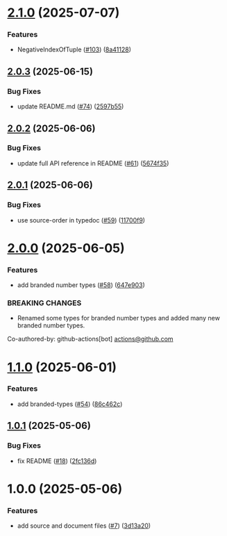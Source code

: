 # [2.1.0](https://github.com/noshiro-pf/ts-type-forge/compare/v2.0.3...v2.1.0) (2025-07-07)

### Features

- NegativeIndexOfTuple ([#103](https://github.com/noshiro-pf/ts-type-forge/issues/103)) ([8a41128](https://github.com/noshiro-pf/ts-type-forge/commit/8a41128d4132639b7d2fe5f384b75bffbede03d8))

## [2.0.3](https://github.com/noshiro-pf/ts-type-forge/compare/v2.0.2...v2.0.3) (2025-06-15)

### Bug Fixes

- update README.md ([#74](https://github.com/noshiro-pf/ts-type-forge/issues/74)) ([2597b55](https://github.com/noshiro-pf/ts-type-forge/commit/2597b5526c7d896aaf64d641482e2f0f98706ea3))

## [2.0.2](https://github.com/noshiro-pf/ts-type-forge/compare/v2.0.1...v2.0.2) (2025-06-06)

### Bug Fixes

- update full API reference in README ([#61](https://github.com/noshiro-pf/ts-type-forge/issues/61)) ([5674f35](https://github.com/noshiro-pf/ts-type-forge/commit/5674f3531c9ad5a4bc68f4176df553bcd8922ff8))

## [2.0.1](https://github.com/noshiro-pf/ts-type-forge/compare/v2.0.0...v2.0.1) (2025-06-06)

### Bug Fixes

- use source-order in typedoc ([#59](https://github.com/noshiro-pf/ts-type-forge/issues/59)) ([11700f9](https://github.com/noshiro-pf/ts-type-forge/commit/11700f9816e6bdf93c9de53eb3ecc784f6b3c398))

# [2.0.0](https://github.com/noshiro-pf/ts-type-forge/compare/v1.1.0...v2.0.0) (2025-06-05)

### Features

- add branded number types ([#58](https://github.com/noshiro-pf/ts-type-forge/issues/58)) ([647e903](https://github.com/noshiro-pf/ts-type-forge/commit/647e90329740dffccdcf2c10a0bb27972b1e64e0))

### BREAKING CHANGES

- Renamed some types for branded number types and added many new branded number types.

Co-authored-by: github-actions[bot] <actions@github.com>

# [1.1.0](https://github.com/noshiro-pf/ts-type-forge/compare/v1.0.1...v1.1.0) (2025-06-01)

### Features

- add branded-types ([#54](https://github.com/noshiro-pf/ts-type-forge/issues/54)) ([86c462c](https://github.com/noshiro-pf/ts-type-forge/commit/86c462c2046b6b8bc3d1476e5fa0fab91b475620))

## [1.0.1](https://github.com/noshiro-pf/ts-type-forge/compare/v1.0.0...v1.0.1) (2025-05-06)

### Bug Fixes

- fix README ([#18](https://github.com/noshiro-pf/ts-type-forge/issues/18)) ([2fc136d](https://github.com/noshiro-pf/ts-type-forge/commit/2fc136d2e66cd7be2eaeada33bcabfbb72045f47))

# 1.0.0 (2025-05-06)

### Features

- add source and document files ([#7](https://github.com/noshiro-pf/ts-type-forge/issues/7)) ([3d13a20](https://github.com/noshiro-pf/ts-type-forge/commit/3d13a20513afd4b164ca344293c5bae0e6e04b22))
